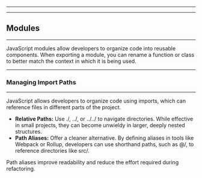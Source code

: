 
---

---

## Modules
---

JavaScript modules allow developers to organize code into reusable components. When exporting a module, you can rename a function or class to better match the context in which it is being used.

---

### Managing Import Paths
---

JavaScript allows developers to organize code using imports, which can reference files in different parts of the project.

- **Relative Paths:** Use <span class="emphasis">./</span>, <span class="emphasis">../</span>, or <span class="emphasis">../../</span> to navigate directories. While effective in small projects, they can become unwieldy in larger, deeply nested structures.
- **Path Aliases:** Offer a cleaner alternative. By defining aliases in tools like Webpack or Rollup, developers can use shorthand paths, such as <span class="emphasis">@/</span>, to reference directories like <span class="emphasis">src/</span>.

Path aliases improve readability and reduce the effort required during refactoring.

